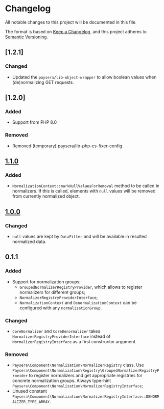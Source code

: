 # Changelog
All notable changes to this project will be documented in this file.

The format is based on [Keep a Changelog](https://keepachangelog.com/en/1.0.0/),
and this project adheres to [Semantic Versioning](https://semver.org/spec/v2.0.0.html).

## [1.2.1]
### Changed
- Updated the `paysera/lib-object-wrapper` to allow boolean values when (de)normalizing GET requests.

## [1.2.0]
### Added
- Support from PHP 8.0

### Removed
- Removed (temporary) paysera/lib-php-cs-fixer-config
  
## [1.1.0]
### Added
- `NormalizationContext::markNullValuesForRemoval` method to be called in normalizers.
If this is called, elements with `null` values will be removed from currently normalized object.

## [1.0.0]
### Changed
- `null` values are kept by `DataFilter` and will be available in resulted normalized data.

## 0.1.1
### Added
- Support for normalization groups:
    - `GroupedNormalizerRegistryProvider`, which allows to register normalizers for different groups;
    - `NormalizerRegistryProviderInterface`;
    - `NormalizationContext` and `DenormalizationContext` can be configured with any `normalizationGroup`.

### Changed
- `CoreNormalizer` and `CoreDenormalizer` takes `NormalizerRegistryProviderInterface` instead of
    `NormalizerRegistryInterface` as a first constructor argument.

### Removed
- `Paysera\Component\Normalization\NormalizerRegistry` class.
    Use `Paysera\Component\Normalization\Registry\GroupedNormalizerRegistryProvider` to register normalizers
    and get appropriate registries for concrete normalization groups.
    Always type-hint `Paysera\Component\Normalization\NormalizerRegistryInterface`;
- Unused constant `Paysera\Component\Normalization\NormalizerRegistryInterface::DENORMALIZER_TYPE_ARRAY`.


[1.0.0]: https://github.com/paysera/lib-normalization/compare/0.1.3...1.0.0
[1.1.0]: https://github.com/paysera/lib-normalization/compare/1.0.0...1.1.0
